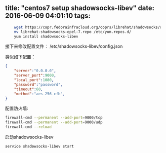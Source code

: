 title: "centos7 setup shadowsocks-libev"
date: 2016-06-09 04:01:10
tags:
---


``` bash
	wget https://copr.fedorainfracloud.org/coprs/librehat/shadowsocks/repo/epel-7/librehat-shadowsocks-epel-7.repo
	mv librehat-shadowsocks-epel-7.repo /etc/yum.repos.d/
	yum install shadowsocks-libev
```

接下来修改配置文件： /etc/shadowsocks-libev/config.json

类似如下配置：

``` json
{
    "server":"0.0.0.0",
    "server_port":9000,
    "local_port":1080,
    "password":"password",
    "timeout":60,
    "method":"aes-256-cfb",
}
```

配置防火墙:

``` bash
firewall-cmd --permanent --add-port=9000/tcp
firewall-cmd --permanent --add-port=9000/udp
firewall-cmd --reload
```

启动shadowsocks-libev

``` bash
service shadowsocks-libev start
```
